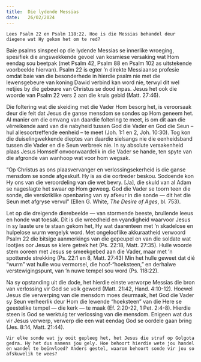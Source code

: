 ```yaml
---
title:  Die lydende Messias
date:   26/02/2024
---
```


`Lees Psalm 22 en Psalm 118:22. Hoe is die Messias behandel deur diegene wat Hy gekom het om te red?`

Baie psalms sinspeel op die lydende Messias se innerlike wroeging, spesifiek die angswekkende gevoel van kosmiese versaking wat Hom eendag sou beetpak (met Psalm 42, Psalm 88 en Psalm 102 as uitstekende voorbeelde hiervan). Psalm 22 is egter ’n direkte Messiaanse profesie omdat baie van die besonderhede in hierdie psalm nie met die lewensgebeure van koning Dawid verbind kan word nie, terwyl dit wel netjies by die gebeure van Christus se dood inpas. Jesus het ook die woorde van Psalm 22 vers 2 aan die kruis gebid (Matt. 27:46).

Die foltering wat die skeiding met die Vader Hom besorg het, is veroorsaak deur die feit dat Jesus die ganse mensdom se sondes op Hom geneem het. Al manier om die omvang van daardie foltering te meet, is om dit aan die vêrreikende aard van die nabyheid tussen God die Vader en God die Seun – hul allesoortreffende eenheid – te meet (Joh. 1:1 en 2, Joh. 10:30). Tog kon die duiselingwekkende dieptes van daardie sielsangs nie die eenheidsband tussen die Vader en die Seun verbreek nie. In sy absolute versakenheid plaas Jesus Homself onvoorwaardelik in die Vader se hande, ten spyte van die afgronde van wanhoop wat voor hom wegsak.

“Op Christus as ons plaasvervanger en verlossingsekerheid is die ganse mensdom se sonde afgeskuif. Hy is as die oortreder beskou. Sodoende kon Hy ons van die veroordeling van die wet bevry. [Ja], die skuld van al Adam se nageslagte het swaar op Hom geweeg. God die Vader se toorn teen die sonde, die verskriklike openbaring van sy afkeur in die sonde — dit het die Seun met afgryse vervul” (Ellen G. White, _The Desire of Ages_, bl. 753).

Let op die dreigende dierebeelde — van stormende beeste, brullende leeus en honde wat toesak. Dít is die wreedheid en vyandigheid waarvoor Jesus in sy laaste ure te staan gekom het, Hy wat daarenteen met ’n skadelose en hulpelose wurm vergelyk word. Met ongelooflike akkuraatheid verwoord Psalm 22 die bitsige aanmerkings van die gepeupel en van die soldate wat lootjies oor Jesus se klere getrek het (Ps. 22:18, Matt. 27:35). Hulle woorde stem ooreen met Jesus se smeekgebed aan die Vader, maar met ’n spottende strekking (Ps. 22:1 en 8, Matt. 27:43) Min het hulle geweet dat dié “wurm” wat hulle wou vermorsel, die hoof-“hoeksteen,” en derhalwe verstewigingspunt, van ’n nuwe tempel sou word (Ps. 118:22).

Na sy opstanding uit die dode, het hierdie einste verworpe Messias die bron van verlossing vir God se volk geword (Matt. 21:42, Hand. 4:10-12). Hoewel Jesus die verwerping van die mensdom moes deurmaak, het God die Vader sy Seun verheerlik deur Hom die lewende “hoeksteen” van die Here se geestelike tempel — die kerk — te maak (Ef. 2:20-22, 1 Pet. 2:4-8). Hierdie steen is God se werktuig ter verlossing van die mensdom. Enigeen wat dus vir Jesus verwerp, verwerp die een wat eendag God se oordele gaan bring (Jes. 8:14, Matt. 21:44).

`Vir elke sonde wat jy ooit gepleeg het, het Jesus die straf op Golgota gedra. Hy het dus namens jou gely. Hoe behoort hierdie wete jou handel en wandel te beïnvloed? Anders gestel, waarom behoort sonde vir jou so afskuwelik te wees?`